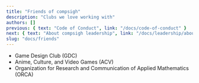 ```yaml
---
title: "Friends of compsigh"
description: "Clubs we love working with"
authors: []
previous: { text: "Code of Conduct", link: "/docs/code-of-conduct" }
next: { text: "About compsigh leadership", link: "/docs/leadership/about" }
slug: "docs/friends"
---
```


- Game Design Club (GDC)
- Anime, Culture, and Video Games (ACV)
- Organization for Research and Communication of Applied Mathematics (ORCA)

